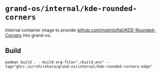# `grand-os/internal/kde-rounded-corners`

Internal container image to provide
[github.com/matinlotfali/KDE-Rounded-Corners](https://github.com/matinlotfali/KDE-Rounded-Corners)
into grand-os.

## Build

```shell
podman build . --build-arg-file="./build.env" --tag="ghcr.io/rshirohara/grand-os/internal/kde-rounded-corners:edge"
```
